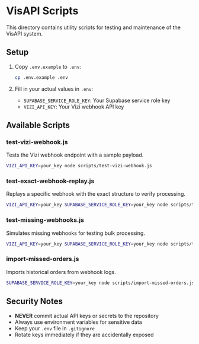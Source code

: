 # VisAPI Scripts

This directory contains utility scripts for testing and maintenance of the VisAPI system.

## Setup

1. Copy `.env.example` to `.env`:
   ```bash
   cp .env.example .env
   ```

2. Fill in your actual values in `.env`:
   - `SUPABASE_SERVICE_ROLE_KEY`: Your Supabase service role key
   - `VIZI_API_KEY`: Your Vizi webhook API key

## Available Scripts

### test-vizi-webhook.js
Tests the Vizi webhook endpoint with a sample payload.

```bash
VIZI_API_KEY=your_key node scripts/test-vizi-webhook.js
```

### test-exact-webhook-replay.js
Replays a specific webhook with the exact structure to verify processing.

```bash
VIZI_API_KEY=your_key SUPABASE_SERVICE_ROLE_KEY=your_key node scripts/test-exact-webhook-replay.js
```

### test-missing-webhooks.js
Simulates missing webhooks for testing bulk processing.

```bash
VIZI_API_KEY=your_key SUPABASE_SERVICE_ROLE_KEY=your_key node scripts/test-missing-webhooks.js
```

### import-missed-orders.js
Imports historical orders from webhook logs.

```bash
SUPABASE_SERVICE_ROLE_KEY=your_key node scripts/import-missed-orders.js
```

## Security Notes

- **NEVER** commit actual API keys or secrets to the repository
- Always use environment variables for sensitive data
- Keep your `.env` file in `.gitignore`
- Rotate keys immediately if they are accidentally exposed